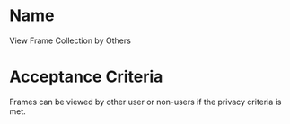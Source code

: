 # Name
View Frame Collection by Others  

# Acceptance Criteria
Frames can be viewed by other user or non-users if the privacy criteria is met.  

